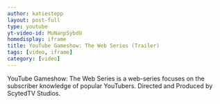 ```yaml
---
author: katiestepp
layout: post-full
type: youtube
yt-video-id: MuNanpSybdU
homedisplay: iframe
title: YouTube Gameshow: The Web Series (Trailer)
tags: [video, iframe]
category: [video]
---
```

YouTube Gameshow: The Web Series is a web-series focuses on the subscriber knowledge of popular YouTubers. Directed and Produced by ScytedTV Studios.